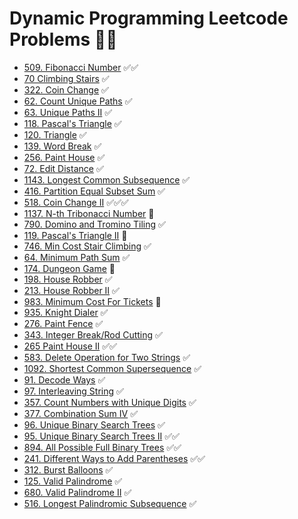 # Dynamic Programming Leetcode Problems 👨‍💻

- [509. Fibonacci Number](https://leetcode.com/problems/fibonacci-number/) ✅✅
- [70 Climbing Stairs](https://leetcode.com/problems/climbing-stairs/) ✅
- [322. Coin Change](https://leetcode.com/problems/coin-change/) ✅
- [62. Count Unique Paths](https://leetcode.com/problems/unique-paths/) ✅
- [63. Unique Paths II](https://leetcode.com/problems/unique-paths-ii/) ✅
- [118. Pascal's Triangle](https://leetcode.com/problems/pascals-triangle/) ✅
- [120. Triangle](https://leetcode.com/problems/triangle/) ✅
- [139. Word Break](https://leetcode.com/problems/word-break/) ✅
- [256. Paint House](https://leetcode.com/problems/paint-house/) ✅
- [72. Edit Distance](https://leetcode.com/problems/edit-distance/) ✅
- [1143. Longest Common Subsequence](https://leetcode.com/problems/longest-common-subsequence/) ✅
- [416. Partition Equal Subset Sum](https://leetcode.com/problems/partition-equal-subset-sum/) ✅
- [518. Coin Change II](https://leetcode.com/problems/coin-change-ii/) ✅✅✅
- [1137. N-th Tribonacci Number](https://leetcode.com/problems/n-th-tribonacci-number/) 🔴
- [790. Domino and Tromino Tiling](https://leetcode.com/problems/domino-and-tromino-tiling/) ✅
- [119. Pascal's Triangle II](https://leetcode.com/problems/pascals-triangle-ii/) 🔴
- [746. Min Cost Stair Climbing](https://leetcode.com/problems/min-cost-climbing-stairs/) ✅
- [64. Minimum Path Sum](https://leetcode.com/problems/minimum-path-sum/) ✅
- [174. Dungeon Game](https://leetcode.com/problems/dungeon-game/) 🔴
- [198. House Robber](https://leetcode.com/problems/house-robber/) ✅
- [213. House Robber II](https://leetcode.com/problems/house-robber-ii/) ✅
- [983. Minimum Cost For Tickets](https://leetcode.com/problems/minimum-cost-for-tickets/) 🔴
- [935. Knight Dialer](https://leetcode.com/problems/knight-dialer/) ✅
- [276. Paint Fence](https://leetcode.com/problems/paint-fence/) ✅
- [343. Integer Break/Rod Cutting](https://leetcode.com/problems/integer-break/) ✅
- [265 Paint House II](https://leetcode.com/problems/paint-house-ii/) ✅✅
- [583. Delete Operation for Two Strings](https://leetcode.com/problems/delete-operation-for-two-strings/) ✅
- [1092. Shortest Common Supersequence](https://leetcode.com/problems/shortest-common-supersequence/) ✅
- [91. Decode Ways](https://leetcode.com/problems/decode-ways/) ✅
- [97. Interleaving String](https://leetcode.com/problems/interleaving-string/) ✅
- [357. Count Numbers with Unique Digits](https://leetcode.com/problems/count-numbers-with-unique-digits/) ✅
- [377. Combination Sum IV](https://leetcode.com/problems/combination-sum-iv/) ✅
- [96. Unique Binary Search Trees](https://leetcode.com/problems/unique-binary-search-trees/) ✅
- [95. Unique Binary Search Trees II](https://leetcode.com/problems/unique-binary-search-trees-ii/) ✅✅
- [894. All Possible Full Binary Trees](https://leetcode.com/problems/all-possible-full-binary-trees/) ✅✅
- [241. Different Ways to Add Parentheses](https://leetcode.com/problems/different-ways-to-add-parentheses/) ✅✅
- [312. Burst Balloons](https://leetcode.com/problems/burst-balloons/) ✅
- [125. Valid Palindrome](https://leetcode.com/problems/valid-palindrome/) ✅
- [680. Valid Palindrome II](https://leetcode.com/problems/valid-palindrome-ii/) ✅
- [516. Longest Palindromic Subsequence](https://leetcode.com/problems/valid-palindrome-ii/) ✅
